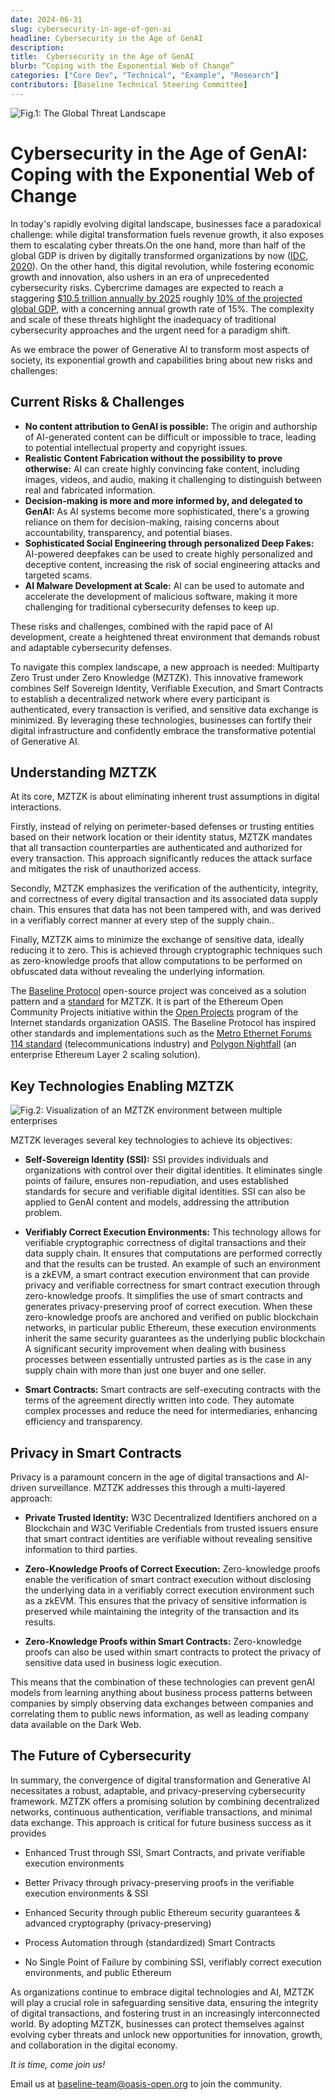 ```yaml
---
date: 2024-06-31
slug: cybersecurity-in-age-of-gen-ai
headline: Cybersecurity in the Age of GenAI
description:
title:  Cybersecurity in the Age of GenAI
blurb: “Coping with the Exponential Web of Change”
categories: ["Core Dev", "Technical", "Example", "Research"]
contributors: [Baseline Technical Steering Committee]
---
```



<img src="/blog/images/cybersecurity-in-age-of-gen-ai/global-threat-landscape.png" alt="Fig.1: The Global Threat Landscape" title="Fig.1: The Global Threat Landscape">

# Cybersecurity in the Age of GenAI: Coping with the Exponential Web of Change

In today's rapidly evolving digital landscape, businesses face a paradoxical challenge: while digital transformation fuels revenue growth, it also exposes them to escalating cyber threats.On the one hand, more than half of the global GDP is driven by digitally transformed organizations by now ([IDC, 2020](https://financesonline.com/digital-transformation-statistics/)). On the other hand, this digital revolution, while fostering economic growth and innovation, also ushers in an era of unprecedented cybersecurity risks. Cybercrime damages are expected to reach a staggering [$10.5 trillion annually by 2025](https://cybersecurityventures.com/cybercrime-damage-costs-10-trillion-by-2025/) roughly [10% of the projected global GDP](https://www.statista.com/statistics/268750/global-gross-domestic-product-gdp/), with a concerning annual growth rate of 15%. The complexity and scale of these threats highlight the inadequacy of traditional cybersecurity approaches and the urgent need for a paradigm shift.

As we embrace the power of Generative AI to transform most aspects of society, its exponential growth and capabilities bring about new risks and challenges:


## Current Risks & Challenges

- **No content attribution to GenAI is possible:** The origin and authorship of AI-generated content can be difficult or impossible to trace, leading to potential intellectual property and copyright issues.
- **Realistic Content Fabrication without the possibility to prove otherwise:** AI can create highly convincing fake content, including images, videos, and audio, making it challenging to distinguish between real and fabricated information.
- **Decision-making is more and more informed by, and delegated to GenAI:** As AI systems become more sophisticated, there's a growing reliance on them for decision-making, raising concerns about accountability, transparency, and potential biases.
- **Sophisticated Social Engineering through personalized Deep Fakes:** AI-powered deepfakes can be used to create highly personalized and deceptive content, increasing the risk of social engineering attacks and targeted scams.
- **AI Malware Development at Scale:** AI can be used to automate and accelerate the development of malicious software, making it more challenging for traditional cybersecurity defenses to keep up.

These risks and challenges, combined with the rapid pace of AI development, create a heightened threat environment that demands robust and adaptable cybersecurity defenses.

To navigate this complex landscape, a new approach is needed: Multiparty Zero Trust under Zero Knowledge (MZTZK). This innovative framework combines Self Sovereign Identity, Verifiable Execution, and Smart Contracts to establish a decentralized network where every participant is authenticated, every transaction is verified, and sensitive data exchange is minimized. By leveraging these technologies, businesses can fortify their digital infrastructure and confidently embrace the transformative potential of Generative AI.


## Understanding MZTZK

At its core, MZTZK is about eliminating inherent trust assumptions in digital interactions.

Firstly, instead of relying on perimeter-based defenses or trusting entities based on their network location or their identity status, MZTZK mandates that all transaction counterparties are authenticated and authorized for every transaction. This approach significantly reduces the attack surface and mitigates the risk of unauthorized access.

Secondly, MZTZK emphasizes the verification of the authenticity, integrity, and correctness of every digital transaction and its associated data supply chain. This ensures that data has not been tampered with, and was derived in a verifiably correct manner at every step of the supply chain..

Finally, MZTZK aims to minimize the exchange of sensitive data, ideally reducing it to zero. This is achieved through cryptographic techniques such as zero-knowledge proofs that allow computations to be performed on obfuscated data without revealing the underlying information.

The [Baseline Protocol](https://docs.baseline-protocol.org/) open-source project was conceived as a solution pattern and a [standard](https://github.com/eea-oasis/baseline-standard) for MZTZK. It is part of the Ethereum Open Community Projects initiative within the [Open Projects](https://www.oasis-open.org/projects-committees/) program of the Internet standards organization OASIS. The Baseline Protocol has inspired other standards and implementations such as the [Metro Ethernet Forums 114 standard](https://www.mef.net/resources/mef-114-dlt-based-commercial-and-operational-services-framework-billing/) (telecommunications industry) and [Polygon Nightfall](https://polygon.technology/solutions/polygon-nightfall) (an enterprise Ethereum Layer 2 scaling solution).

## Key Technologies Enabling MZTZK

<img src="/blog/images/cybersecurity-in-age-of-gen-ai/mztzk.png" alt=" Fig.2: Visualization of an MZTZK environment between multiple enterprises" title=" Fig.2: Visualization of an MZTZK environment between multiple enterprises">

MZTZK leverages several key technologies to achieve its objectives:

-   **Self-Sovereign Identity (SSI):** SSI provides individuals and organizations with control over their digital identities. It eliminates single points of failure, ensures non-repudiation, and uses established standards for secure and verifiable digital identities. SSI can also be applied to GenAI content and models, addressing the attribution problem.

-   **Verifiably Correct Execution Environments:** This technology allows for verifiable cryptographic correctness of digital transactions and their data supply chain. It ensures that computations are performed correctly and that the results can be trusted. An example of such an environment is a zkEVM, a smart contract execution environment that can provide privacy and verifiable correctness for smart contract execution through zero-knowledge proofs. It simplifies the use of smart contracts and generates privacy-preserving proof of correct execution. When these zero-knowledge proofs are anchored and verified on public blockchain networks, in particular public Ethereum, these execution environments inherit the same security guarantees as the underlying public blockchain A significant security improvement when dealing with business processes between essentially untrusted parties as is the case in any supply chain with more than just one buyer and one seller.

-   **Smart Contracts:** Smart contracts are self-executing contracts with the terms of the agreement directly written into code. They automate complex processes and reduce the need for intermediaries, enhancing efficiency and transparency.

## Privacy in Smart Contracts

Privacy is a paramount concern in the age of digital transactions and AI-driven surveillance. MZTZK addresses this through a multi-layered approach:

-   **Private Trusted Identity:** W3C Decentralized Identifiers anchored on a Blockchain and W3C Verifiable Credentials from trusted issuers ensure that smart contract identities are verifiable without revealing sensitive information to third parties.

-   **Zero-Knowledge Proofs of Correct Execution:** Zero-knowledge proofs enable the verification of smart contract execution without disclosing the underlying data in a verifiably correct execution environment such as a zkEVM. This ensures that the privacy of sensitive information is preserved while maintaining the integrity of the transaction and its results.

-   **Zero-Knowledge Proofs within Smart Contracts:** Zero-knowledge proofs can also be used within smart contracts to protect the privacy of sensitive data used in business logic execution.

This means that the combination of these technologies can prevent genAI models from learning anything about business process patterns between companies by simply observing data exchanges between companies and correlating them to public news information, as well as leading company data available on the Dark Web.

## The Future of Cybersecurity

In summary, the convergence of digital transformation and Generative AI necessitates a robust, adaptable, and privacy-preserving cybersecurity framework. MZTZK offers a promising solution by combining decentralized networks, continuous authentication, verifiable transactions, and minimal data exchange. This approach is critical for future business success as it provides

-   Enhanced Trust through SSI, Smart Contracts, and private verifiable execution environments

-   Better Privacy through privacy-preserving proofs in the verifiable execution environments & SSI

-   Enhanced Security through public Ethereum security guarantees & advanced cryptography (privacy-preserving)

-   Process Automation through (standardized) Smart Contracts

-   No Single Point of Failure by combining SSI, verifiably correct execution environments, and public Ethereum

As organizations continue to embrace digital technologies and AI, MZTZK will play a crucial role in safeguarding sensitive data, ensuring the integrity of digital transactions, and fostering trust in an increasingly interconnected world. By adopting MZTZK, businesses can protect themselves against evolving cyber threats and unlock new opportunities for innovation, growth, and collaboration in the digital economy.

*It is time, come join us!*

Email us at [baseline-team@oasis-open.org](mailto:baseline-team@oasis-open.org) to join the community.
